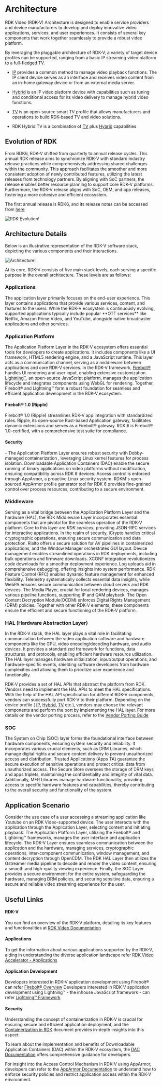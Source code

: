 # Architecture
RDK Video (RDK-V) Architecture is designed to enable service providers and device manufacturers to develop and deploy innovative video applications, services, and user experiences. It consists of several key components that work together seamlessly to provide a robust video platform.

By leveraging the pluggable architecture of RDK-V, a variety of target device profiles can be supported, ranging from a basic IP streaming  video platform to a full-fledged TV.

- [IP](https://wiki.rdkcentral.com/display/RDK/IP) provides a common method to manage video playback functions. The IP client device serves as an interface and receives video content from an in-home gateway device or from an external media server.

- [Hybrid](https://wiki.rdkcentral.com/display/RDK/Hybrid) is an IP video platform device with capabilities such as tuning and conditional access for its video delivery to manage hybrid video functions.

- [TV](https://wiki.rdkcentral.com/display/RDK/TV) is an open-source smart TV profile that allows manufacturers and operations to build RDK-based TV and video solutions.

- RDK Hybrid TV is a combination of [TV](https://wiki.rdkcentral.com/display/RDK/TV) plus [Hybrid](https://wiki.rdkcentral.com/display/RDK/Hybrid) capabilities

## Evolution of RDK

From RDK6, RDK-V shifted from quarterly to annual release cycles. This annual RDK release aims to synchronize RDK-V with standard industry release practices while comprehensively addressing shared challenges within the community. This approach facilitates the smoother and more consistent adoption of newly contributed features, utilizing the latest releases from technology partners. By aligning with SoC partners, the release enables better resource planning to support core RDK-V platforms. Furthermore, the RDK-V release aligns with SoC, OEM, and app releases,
fostering a more cohesive and efficient ecosystem.

The first annual release is RDK6, and its release notes can be accessed from [here](https://wiki.rdkcentral.com/display/RDK/RDK6+Release+Notes)

![RDK Evolution!](rdkv_architecture_evolution.png)

## Architecture Details

Below is an illustrative representation of the RDK-V software stack, depicting the various components and their interactions.

![Architecture!](rdkv_architecture_architecture.png)

At its core, RDK-V consists of five main stack levels, each serving a specific purpose in the overall architecture. These levels are as follows:

<h3>Applications</h3>
The application layer primarily focuses on the end-user experience. This layer contains applications that provide various services, content, and features to the users. While the RDK-V ecosystem is continuously evolving, supported applications typically include popular **OTT services** like Netflix, Amazon Prime Video, and YouTube, alongside native broadcaster applications and other services.

<h3>Application Platform</h3>

The Application Platform Layer in the RDK-V ecosystem offers essential tools for developers to create applications. It includes components like a UI framework, HTML5 rendering engine, and a JavaScript runtime. This layer acts as a communication channel, serving as a middleware between applications and core RDK-V services. In the RDK-V framework, [Firebolt®](https://rdkcentral.github.io/firebolt/apis/latest/) handles UI rendering and user input, enabling extensive customization. [Lightning™](https://lightningjs.io/docs/#/what-is-lightning/index), an open-source JavaScript platform, manages the application lifecycle and integrates components using WebGL for rendering. Together, Firebolt® and Lightning™ form a robust foundation for seamless and efficient application development in the RDK-V ecosystem.

<h4>Firebolt® 1.0 (Ripple)</h4>
Firebolt® 1.0 (Ripple) streamlines RDK-V app integration with standardized rules. Ripple, its open-source Rust-based Application gateway, facilitates dynamic extensions and serves as a Firebolt® gateway. RDK 6 is Firebolt® 1.0-certified, with a comprehensive test suite for compliance.

<h4>Security</h4> - The Application Platform Layer ensures robust security with Dobby-managed containerization , leveraging Linux kernel features for process isolation. Downloadable Application Containers (DAC) enable the secure running of binary applications on video platforms without modification, ensuring compatibility across RDK 6 devices. Access control is enforced through AppArmor, a proactive Linux security system. RDKM's open-sourced AppArmor profile generator tool for RDK 6 provides fine-grained control over process resources, contributing to a secure environment.

<h3>Middleware</h3>

Serving as a vital bridge between the Application Platform Layer and the hardware (HAL), the RDK Middleware Layer incorporates essential components that are pivotal for the seamless operation of the RDK-V platform. Core to this layer are *RDK services*, providing JSON-RPC services for interactive applications. In the realm of security, iCrypto handles critical cryptographic operations, ensuring secure communication and data protection. Rialto offers a secure solution for AV pipelines in containerized applications, and the Window Manager orchestrates GUI layout. Device management enables streamlined operations in RDK deployments, including bulk operations and firmware downloads. XCONF integration revolutionizes code downloads for a smoother deployment experience. Log uploads aid in comprehensive debugging, offering insights into system performance. RDK Feature Control (RFC) enables dynamic feature management for enhanced flexibility. Telemetry systematically collects essential data insights, while WebPA ensures secure communication between cloud servers and RDK devices. The Media Player, crucial for local rendering devices, manages various pipeline functions, supporting IP and QAM playback. The Open Content Decryption Module(OCDM) enforces Digital Rights Management (DRM) policies. Together with other RDK-V elements, these components ensure the efficient and secure functioning of the RDK-V platform.

<h3>HAL (Hardware Abstraction Layer)</h3>

In the RDK-V stack, the HAL layer plays a vital role in facilitating communication between the video application software and hardware components like the GPU, video encoding/decoding hardware, and audio devices. It provides a standardized framework for functions, data structures, and protocols, enabling efficient hardware resource utilization. The HAL layer manages hardware initialization, input/output operations, and hardware-specific events, shielding software developers from hardware complexities and allowing them to prioritize user experience and functionality.

RDK-V provides a set of HAL APIs that abstract the platform from RDK. Vendors need to implement the HAL APIs to meet the HAL specifications. With the help of the HAL API specification for different RDK-V components, vendors can successfully port RDK-V to their platform. Depending on the device profile ( [IP](https://wiki.rdkcentral.com/display/RDK/IP), [Hybrid](https://wiki.rdkcentral.com/display/RDK/Hybrid), [TV](https://wiki.rdkcentral.com/display/RDK/TV)  etc.), vendors may choose the relevant components and perform the port by implementing the HAL layer. For more details on the vendor porting process, refer to the [Vendor Porting Guide](https://wiki.rdkcentral.com/display/RDK/Vendor+Porting+Guide)

<h3>SOC</h3>

The System on Chip (SOC) layer forms the foundational interface between hardware components, ensuring system security and reliability. It incorporates various crucial elements, such as DRM Libraries, which manage digital rights and secure content delivery to prevent unauthorized access and distribution. Trusted Applications (Apps TA) guarantee the secure execution of sensitive operations and protect critical data from unauthorized access. The Secure Store oversees the storage of DRM keys and apps triplets, maintaining the confidentiality and integrity of vital data. Additionally, MFR Libraries manage hardware functionality, providing access to specific hardware features and capabilities, thereby contributing to the overall security and functionality of the system.

## Application Scenario

Consider the use case of a user accessing a streaming application like Youtube on an RDK Video-supported device. The user interacts with the application through the Application Layer, selecting content and initiating playback. The Application Platform Layer, utilizing the Firebolt® and Lightning™ frameworks, manages the user interface and application lifecycle. The RDK-V Layer ensures seamless communication between the application and the hardware, managing services, cryptographic operations, inter-component communication, window management, and content decryption through OpenCDM. The RDK HAL Layer then utilizes the Gstreamer media pipeline to decode and render the video content, ensuring a smooth and high-quality viewing experience. Finally, the SOC Layer provides a secure environment for the entire system, safeguarding the hardware, managing DRM policies, and securing sensitive data, ensuring a secure and reliable video streaming experience for the user.

## Useful Links

<h4>RDK-V</h4>

You can find an overview of the RDK-V platform, detailing its key features and functionalities at [RDK Video Documentation](https://wiki.rdkcentral.com/display/RDK/RDK+Video+Documentation)

<h4>Applications</h4>

To get the information about various applications supported by the RDK-V, aiding in understanding the diverse application landscape refer [RDK Video Accelerator - Applications](https://wiki.rdkcentral.com/display/RDK/RDK+Video+Accelerator+-+Applications)

<h4>Application Development</h4>

Developers interested in RDK-V application development using Firebolt® can refer [Firebolt® Overview](https://rdkcentral.github.io/firebolt/apis/latest/)
Developers interested in RDK-V application development using Lightning™ - the inhouse JavaScript framework - can refer [Lightning™ Framework](https://lightningjs.io/docs/#/what-is-lightning/index)

<h4>Security</h4>

Understanding the concept of containerization in RDK-V is crucial for ensuring secure and efficient application deployment, and the [Containerization in RDK](https://wiki.rdkcentral.com/display/RDK/Containerization+in+RDK) document provides in-depth insights into this aspect.

To learn about the implementation and benefits of Downloadable Application Containers (DAC) within the RDK-V ecosystem, the [DAC Documentation](https://wiki.rdkcentral.com/pages/viewpage.action?pageId=113967683) offers comprehensive guidance for developers.

For insight into the Access Control Mechanism in RDK-V using AppArmor, developers can refer to the [AppArmor Documentation](https://wiki.rdkcentral.com/display/RDK/Mandatory+Access+Control+in+RDK+using+AppArmor) to understand how to enforce security policies and restrict application access within the RDK-V environment.
